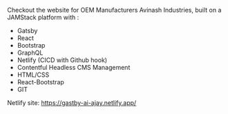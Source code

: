 Checkout the website for OEM Manufacturers Avinash Industries, built on a JAMStack platform  with :

 - Gatsby
 - React
 - Bootstrap
 - GraphQL
 - Netlify (CICD with Github hook)
 - Contentful Headless CMS Management
 - HTML/CSS
 - React-Bootstrap
 - GIT
 
Netlify site: https://gastby-ai-ajay.netlify.app/
 
